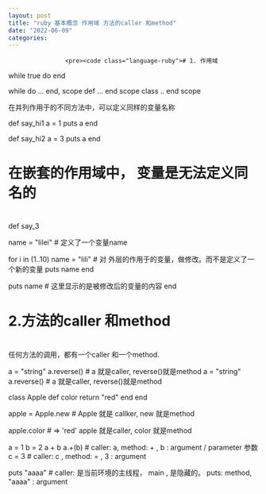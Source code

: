 ```yaml
---
layout: post
title: "ruby 基本概念 作用域 方法的caller 和method"
date: "2022-06-09"
categories: 
---
```


                    <pre><code class="language-ruby"># 1. 作用域


while true do
end

while do ... end,   scope
def ... end   scope
class .. end   scope

在并列作用于的不同方法中，可以定义同样的变量名称

def say_hi1
  a = 1 
  puts a
end

def say_hi2
  a = 3 
  puts a
end

# 在嵌套的作用域中， 变量是无法定义同名的
#
def say_3

  name = "lilei"   # 定义了一个变量name

  for i in (1..10)
    name = "lili"  # 对 外层的作用于的变量，做修改。而不是定义了一个新的变量
    puts name
  end 

  puts name   #  这里显示的是被修改后的变量的内容
end

#
# 2.方法的caller 和method
#

任何方法的调用，都有一个caller 和一个method.

a = "string"
a.reverse()   # a 就是caller,  reverse()就是method
a = "string"
a.reverse()   # a 就是caller,  reverse()就是method

class Apple
  def color
    return "red"
  end
end

apple = Apple.new    #  Apple 就是 callker,   new 就是method

apple.color # =&gt; 'red'  apple 就是caller, color 就是method

a = 1
b = 2
a + b    a.+(b)  #  caller: a,  method: + , b : argument / parameter 参数
c = 3     # caller:  c ,  method:  = , 3 : argument

puts "aaaa"  # caller: 是当前环境的主线程， main , 是隐藏的。 puts: method,  "aaaa" : argument</code></pre> 
<p></p>
                
